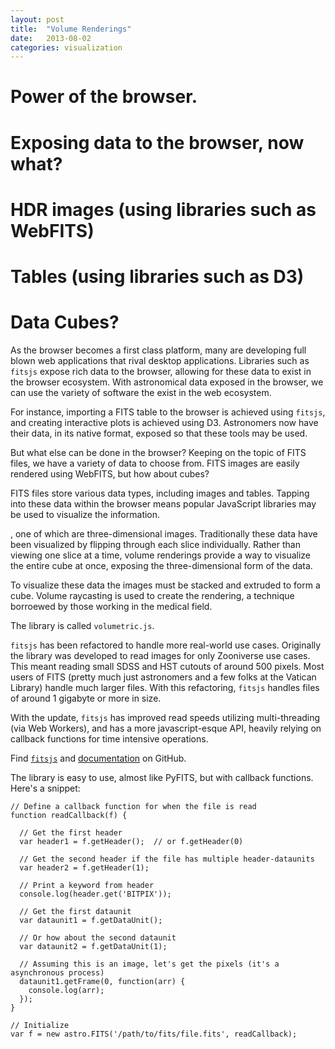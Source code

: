 ```yaml
---
layout: post
title:  "Volume Renderings"
date:   2013-08-02
categories: visualization
---
```


# Power of the browser.
# Exposing data to the browser, now what?
# HDR images (using libraries such as WebFITS)
# Tables (using libraries such as D3)
# Data Cubes?

As the browser becomes a first class platform, many are developing full blown web applications that rival desktop applications.  Libraries such as `fitsjs` expose rich data to the browser, allowing for these data to exist in the browser ecosystem.  With astronomical data exposed in the browser, we can use the variety of software the exist in the web ecosystem.

For instance, importing a FITS table to the browser is achieved using `fitsjs`, and creating interactive plots is achieved using D3.  Astronomers now have their data, in its native format, exposed so that these tools may be used.

But what else can be done in the browser?  Keeping on the topic of FITS files, we have a variety of data to choose from.  FITS images are easily rendered using WebFITS, but how about cubes?


FITS files store various data types, including images and tables.  Tapping into these data within the browser means popular JavaScript libraries may be used to visualize the information.  

, one of which are three-dimensional images.  Traditionally these data have been visualized by flipping through each slice individually.  Rather than viewing one slice at a time, volume renderings provide a way to visualize the entire cube at once, exposing the three-dimensional form of the data.

To visualize these data the images must be stacked and extruded to form a cube.  Volume raycasting is used to create the rendering, a technique borroewed by those working in the medical field.

The library is called `volumetric.js`.  



`fitsjs` has been refactored to handle more real-world use cases. Originally the library was developed to read images for only Zooniverse use cases.  This meant reading small SDSS and HST cutouts of around 500 pixels.  Most users of FITS (pretty much just astronomers and a few folks at the Vatican Library) handle much larger files.  With this refactoring, `fitsjs` handles files of around 1 gigabyte or more in size.

With the update, `fitsjs` has improved read speeds utilizing multi-threading (via Web Workers), and has a more javascript-esque API, heavily relying on callback functions for time intensive operations.

Find [`fitsjs`](https://github.com/astrojs/fitsjs) and [documentation](http://astrojs.github.io/fitsjs/) on GitHub.

The library is easy to use, almost like PyFITS, but with callback functions.  Here's a snippet:
    
    // Define a callback function for when the file is read
    function readCallback(f) {
      
      // Get the first header
      var header1 = f.getHeader();  // or f.getHeader(0)
      
      // Get the second header if the file has multiple header-dataunits
      var header2 = f.getHeader(1);
      
      // Print a keyword from header
      console.log(header.get('BITPIX'));
      
      // Get the first dataunit
      var dataunit1 = f.getDataUnit();
      
      // Or how about the second dataunit
      var dataunit2 = f.getDataUnit(1);
      
      // Assuming this is an image, let's get the pixels (it's a asynchronous process)
      dataunit1.getFrame(0, function(arr) {
        console.log(arr);
      });
    }
    
    // Initialize
    var f = new astro.FITS('/path/to/fits/file.fits', readCallback);
